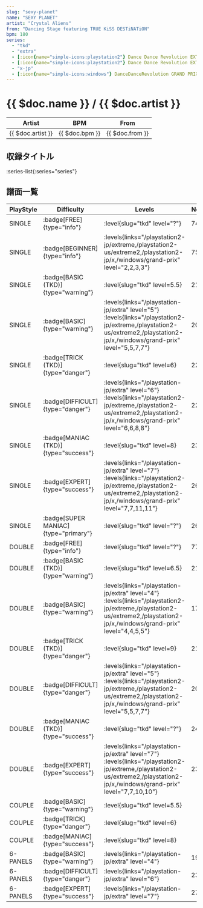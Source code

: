 ```yaml
---
slug: "sexy-planet"
name: "SEXY PLANET"
artist: "Crystal Aliens"
from: "Dancing Stage featuring TRUE KiSS DESTiNATiON"
bpm: 180
series:
  - "tkd"
  - "extra"
  - [:icon{name="simple-icons:playstation2"} Dance Dance Revolution EXTREME :icon{name="flag:jp-4x3"}](/playstation2-jp/extreme)
  - [:icon{name="simple-icons:playstation2"} Dance Dance Revolution EXTREME 2 :icon{name="flag:us-4x3"}](/playstation2-us/extreme2)
  - "x-jp"
  - [:icon{name="simple-icons:windows"} DanceDanceRevolution GRAND PRIX (グランプリプレー)](/windows/grand-prix)
---
```


# {{ $doc.name }} / {{ $doc.artist }}

|Artist|BPM|From|
|------|---|----|
|{{ $doc.artist }}|{{ $doc.bpm }}|{{ $doc.from }}|

## 収録タイトル

:series-list{:series="series"}

## 譜面一覧

|PlayStyle|Difficulty|Levels|Notes|Movie|
|---------|----------|------|-----|-----|
|SINGLE| :badge[FREE]{type="info"}|<div class="field is-grouped is-grouped-multiline"> :level{slug="tkd" level="?"}</div>|74/0||
|SINGLE| :badge[BEGINNER]{type="info"}| :levels{links="/playstation2-jp/extreme,/playstation2-us/extreme2,/playstation2-jp/x,/windows/grand-prix" level="2,2,3,3"}|75/0||
|SINGLE| :badge[BASIC (TKD)]{type="warning"}|<div class="field is-grouped is-grouped-multiline"> :level{slug="tkd" level=5.5}</div>|219/0||
|SINGLE| :badge[BASIC]{type="warning"}|<div class="field is-grouped is-grouped-multiline"> :levels{links="/playstation-jp/extra" level="5"}  :levels{links="/playstation2-jp/extreme,/playstation2-us/extreme2,/playstation2-jp/x,/windows/grand-prix" level="5,5,7,7"}</div>|201/0||
|SINGLE| :badge[TRICK (TKD)]{type="danger"}|<div class="field is-grouped is-grouped-multiline"> :level{slug="tkd" level=6}</div>|229/0||
|SINGLE| :badge[DIFFICULT]{type="danger"}|<div class="field is-grouped is-grouped-multiline"> :levels{links="/playstation-jp/extra" level="6"}  :levels{links="/playstation2-jp/extreme,/playstation2-us/extreme2,/playstation2-jp/x,/windows/grand-prix" level="6,6,8,8"}</div>|221/0||
|SINGLE| :badge[MANIAC (TKD)]{type="success"}|<div class="field is-grouped is-grouped-multiline"> :level{slug="tkd" level=8}</div>|239/0||
|SINGLE| :badge[EXPERT]{type="success"}|<div class="field is-grouped is-grouped-multiline"> :levels{links="/playstation-jp/extra" level="7"}  :levels{links="/playstation2-jp/extreme,/playstation2-us/extreme2,/playstation2-jp/x,/windows/grand-prix" level="7,7,11,11"}</div>|262/0||
|SINGLE| :badge[SUPER MANIAC]{type="primary"}|<div class="field is-grouped is-grouped-multiline"> :level{slug="tkd" level="?"}</div>|267/0||
|DOUBLE| :badge[FREE]{type="info"}|<div class="field is-grouped is-grouped-multiline"> :level{slug="tkd" level="?"}</div>|77/0||
|DOUBLE| :badge[BASIC (TKD)]{type="warning"}|<div class="field is-grouped is-grouped-multiline"> :level{slug="tkd" level=6.5}</div>|211/0||
|DOUBLE| :badge[BASIC]{type="warning"}|<div class="field is-grouped is-grouped-multiline"> :levels{links="/playstation-jp/extra" level="4"}  :levels{links="/playstation2-jp/extreme,/playstation2-us/extreme2,/playstation2-jp/x,/windows/grand-prix" level="4,4,5,5"}</div>|175/0||
|DOUBLE| :badge[TRICK (TKD)]{type="danger"}|<div class="field is-grouped is-grouped-multiline"> :level{slug="tkd" level=9}</div>|217/0||
|DOUBLE| :badge[DIFFICULT]{type="danger"}|<div class="field is-grouped is-grouped-multiline"> :levels{links="/playstation-jp/extra" level="5"}  :levels{links="/playstation2-jp/extreme,/playstation2-us/extreme2,/playstation2-jp/x,/windows/grand-prix" level="5,5,7,7"}</div>|207/0||
|DOUBLE| :badge[MANIAC (TKD)]{type="success"}|<div class="field is-grouped is-grouped-multiline"> :level{slug="tkd" level="?"}</div>|242/0||
|DOUBLE| :badge[EXPERT]{type="success"}|<div class="field is-grouped is-grouped-multiline"> :levels{links="/playstation-jp/extra" level="7"}  :levels{links="/playstation2-jp/extreme,/playstation2-us/extreme2,/playstation2-jp/x,/windows/grand-prix" level="7,7,10,10"}</div>|236/0||
|COUPLE| :badge[BASIC]{type="warning"}|<div class="field is-grouped is-grouped-multiline"> :level{slug="tkd" level=5.5}</div>|||
|COUPLE| :badge[TRICK]{type="danger"}|<div class="field is-grouped is-grouped-multiline"> :level{slug="tkd" level=6}</div>|||
|COUPLE| :badge[MANIAC]{type="success"}|<div class="field is-grouped is-grouped-multiline"> :level{slug="tkd" level=8}</div>|||
|6-PANELS| :badge[BASIC]{type="warning"}|<div class="field is-grouped is-grouped-multiline"> :levels{links="/playstation-jp/extra" level="4"}</div>|198/0||
|6-PANELS| :badge[DIFFICULT]{type="danger"}|<div class="field is-grouped is-grouped-multiline"> :levels{links="/playstation-jp/extra" level="6"}</div>|237/0||
|6-PANELS| :badge[EXPERT]{type="success"}|<div class="field is-grouped is-grouped-multiline"> :levels{links="/playstation-jp/extra" level="7"}</div>|270/0||
